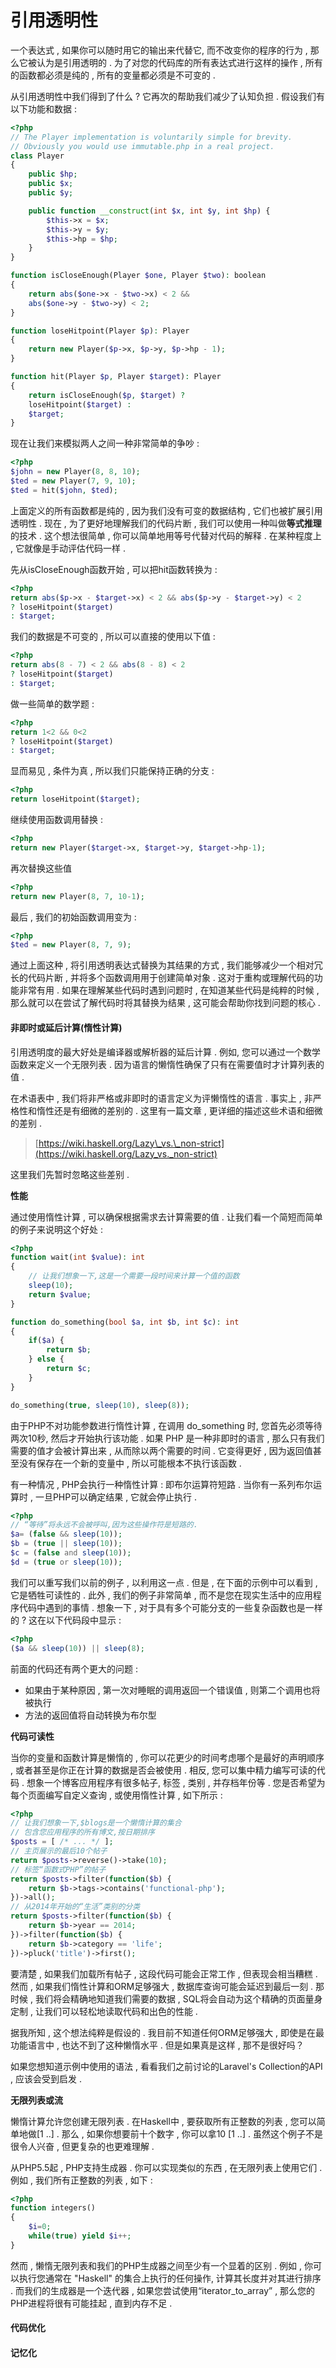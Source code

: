 # 引用透明性

一个表达式 , 如果你可以随时用它的输出来代替它, 而不改变你的程序的行为 , 那么它被认为是引用透明的 . 为了对您的代码库的所有表达式进行这样的操作 , 所有的函数都必须是纯的 , 所有的变量都必须是不可变的 .

从引用透明性中我们得到了什么 ? 它再次的帮助我们减少了认知负担 . 假设我们有以下功能和数据 :

```php
<?php
// The Player implementation is voluntarily simple for brevity.
// Obviously you would use immutable.php in a real project.
class Player
{
    public $hp;
    public $x;
    public $y;

    public function __construct(int $x, int $y, int $hp) {
        $this->x = $x;
        $this->y = $y;
        $this->hp = $hp;
    }
}

function isCloseEnough(Player $one, Player $two): boolean
{
    return abs($one->x - $two->x) < 2 && 
    abs($one->y - $two->y) < 2;
}

function loseHitpoint(Player $p): Player
{
    return new Player($p->x, $p->y, $p->hp - 1);
}

function hit(Player $p, Player $target): Player
{
    return isCloseEnough($p, $target) ?
    loseHitpoint($target) :
    $target;
}
```

现在让我们来模拟两人之间一种非常简单的争吵 :

```php
<?php
$john = new Player(8, 8, 10);
$ted = new Player(7, 9, 10);
$ted = hit($john, $ted);
```

上面定义的所有函数都是纯的 , 因为我们没有可变的数据结构 , 它们也被扩展引用透明性 . 现在 , 为了更好地理解我们的代码片断 , 我们可以使用一种叫做**等式推理**的技术 . 这个想法很简单 , 你可以简单地用等号代替对代码的解释 . 在某种程度上 , 它就像是手动评估代码一样 .

先从isCloseEnough函数开始 , 可以把hit函数转换为 :

```php
<?php
return abs($p->x - $target->x) < 2 && abs($p->y - $target->y) < 2
? loseHitpoint($target) 
: $target;
```

我们的数据是不可变的 , 所以可以直接的使用以下值 :

```php
<?php
return abs(8 - 7) < 2 && abs(8 - 8) < 2 
? loseHitpoint($target) 
: $target;
```

做一些简单的数学题 :

```php
<?php
return 1<2 && 0<2 
? loseHitpoint($target) 
: $target;
```

显而易见 , 条件为真 , 所以我们只能保持正确的分支 :

```php
<?php
return loseHitpoint($target);
```

继续使用函数调用替换 :

```php
<?php
return new Player($target->x, $target->y, $target->hp-1);
```

再次替换这些值

```php
<?php
return new Player(8, 7, 10-1);
```

最后 , 我们的初始函数调用变为 :

```php
<?php
$ted = new Player(8, 7, 9);
```

通过上面这种 , 将引用透明表达式替换为其结果的方式 , 我们能够减少一个相对冗长的代码片断 , 并将多个函数调用用于创建简单对象 . 这对于重构或理解代码的功能非常有用 . 如果在理解某些代码时遇到问题时 , 在知道某些代码是纯粹的时候 , 那么就可以在尝试了解代码时将其替换为结果 , 这可能会帮助你找到问题的核心 .

#### 非即时或延后计算\(惰性计算\)

引用透明度的最大好处是编译器或解析器的延后计算 . 例如, 您可以通过一个数学函数来定义一个无限列表 . 因为语言的懒惰性确保了只有在需要值时才计算列表的值 .

在术语表中 , 我们将非严格或非即时的语言定义为评懒惰性的语言 . 事实上 , 非严格性和惰性还是有细微的差别的 . 这里有一篇文章 , 更详细的描述这些术语和细微的差别 .

> [https://wiki.haskell.org/Lazy\_vs.\_non-strict](https://wiki.haskell.org/Lazy_vs._non-strict)

这里我们先暂时忽略这些差别 .

**性能**

通过使用惰性计算 , 可以确保根据需求去计算需要的值 . 让我们看一个简短而简单的例子来说明这个好处 :

```php
<?php
function wait(int $value): int
{
    // 让我们想象一下,这是一个需要一段时间来计算一个值的函数
    sleep(10);
    return $value;
}

function do_something(bool $a, int $b, int $c): int
{
    if($a) {
        return $b;
    } else {
        return $c;
    }
}

do_something(true, sleep(10), sleep(8));
```

由于PHP不对功能参数进行惰性计算 , 在调用 do\_something 时, 您首先必须等待两次10秒, 然后才开始执行该功能 . 如果 PHP 是一种非即时的语言 , 那么只有我们需要的值才会被计算出来 , 从而除以两个需要的时间 . 它变得更好 , 因为返回值甚至没有保存在一个新的变量中 , 所以可能根本不执行该函数 .

有一种情况 , PHP会执行一种惰性计算 : 即布尔运算符短路 . 当你有一系列布尔运算时 , 一旦PHP可以确定结果 , 它就会停止执行 .

```php
<?php
// “等待”将永远不会被呼叫,因为这些操作符是短路的.
$a= (false && sleep(10));
$b = (true || sleep(10));
$c = (false and sleep(10));
$d = (true or sleep(10));
```

我们可以重写我们以前的例子 , 以利用这一点 . 但是 , 在下面的示例中可以看到 , 它是牺牲可读性的 . 此外 , 我们的例子非常简单 , 而不是您在现实生活中的应用程序代码中遇到的事情 . 想象一下 , 对于具有多个可能分支的一些复杂函数也是一样的 ? 这在以下代码段中显示 :

```php
<?php
($a && sleep(10)) || sleep(8);
```

前面的代码还有两个更大的问题 :

* 如果由于某种原因 , 第一次对睡眠的调用返回一个错误值 , 则第二个调用也将被执行
* 方法的返回值将自动转换为布尔型

**代码可读性**

当你的变量和函数计算是懒惰的 , 你可以花更少的时间考虑哪个是最好的声明顺序 , 或者甚至是你正在计算的数据是否会被使用 . 相反, 您可以集中精力编写可读的代码 . 想象一个博客应用程序有很多帖子, 标签 , 类别 , 并存档年份等 . 您是否希望为每个页面编写自定义查询 , 或使用惰性计算 , 如下所示 :

```php
<?php
// 让我们想象一下,$blogs是一个懒惰计算的集合
// 包含您应用程序的所有博文,按日期排序
$posts = [ /* ... */ ];
// 主页展示的最后10个帖子
return $posts->reverse()->take(10);
// 标签“函数式PHP”的帖子
return $posts->filter(function($b) {
    return $b->tags->contains('functional-php');
})->all();
// 从2014年开始的“生活”类别的分类
return $posts->filter(function($b) {
    return $b->year == 2014;
})->filter(function($b) {
    return $b->category == 'life';
})->pluck('title')->first();
```

要清楚 , 如果我们加载所有帖子 , 这段代码可能会正常工作 , 但表现会相当糟糕 . 然而 , 如果我们惰性计算和ORM足够强大 , 数据库查询可能会延迟到最后一刻 . 那时候 , 我们将会精确地知道我们需要的数据 , SQL将会自动为这个精确的页面量身定制 , 让我们可以轻松地读取代码和出色的性能 .

据我所知 , 这个想法纯粹是假设的 . 我目前不知道任何ORM足够强大 , 即使是在最功能语言中 , 也达不到了这种懒惰水平 . 但是如果真是这样 , 那不是很好吗？

如果您想知道示例中使用的语法 , 看看我们之前讨论的Laravel's Collection的API , 应该会受到启发 .

**无限列表或流**

懒惰计算允许您创建无限列表 . 在Haskell中 , 要获取所有正整数的列表 , 您可以简单地做\[1 ..\] . 那么 , 如果你想要前十个数字 , 你可以拿10 \[1 ..\] . 虽然这个例子不是很令人兴奋 , 但更复杂的也更难理解 . 

从PHP5.5起 , PHP支持生成器 . 你可以实现类似的东西 , 在无限列表上使用它们 . 例如 , 我们所有正整数的列表 , 如下 : 

```php
<?php
function integers()
{
    $i=0;
    while(true) yield $i++;
}
```

然而 , 懒惰无限列表和我们的PHP生成器之间至少有一个显着的区别 . 例如 , 你可以执行您通常在 "Haskell" 的集合上执行的任何操作, 计算其长度并对其进行排序 . 而我们的生成器是一个迭代器 , 如果您尝试使用“iterator\_to\_array” , 那么您的PHP进程将很有可能挂起 , 直到内存不足 . 

#### 代码优化

#### 记忆化



